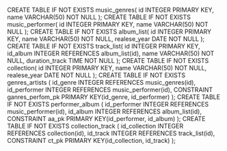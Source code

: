 CREATE TABLE IF NOT EXISTS music_genres(
	id INTEGER PRIMARY KEY,
	name VARCHAR(50) NOT NULL
);
CREATE TABLE IF NOT EXISTS music_performer(
	id INTEGER PRIMARY KEY,
	name VARCHAR(50) NOT NULL
);
CREATE TABLE IF NOT EXISTS album_list(
	id INTEGER PRIMARY KEY,
	name VARCHAR(50) NOT NULL,
	realese_year DATE NOT NULL
);
CREATE TABLE IF NOT EXISTS track_list(
	id INTEGER PRIMARY KEY,
	id_album INTEGER REFERENCES album_list(id),
	name VARCHAR(50) NOT NULL,
	duration_track TIME NOT NULL
);
CREATE TABLE IF NOT EXISTS collection(
	id INTEGER PRIMARY KEY,
	name VARCHAR(50) NOT NULL,
	realese_year DATE NOT NULL
);
CREATE TABLE IF NOT EXISTS genres_artists (
	id_genre INTEGER REFERENCES music_genres(id),
	id_performer INTEGER REFERENCES music_performer(id),
	CONSTRAINT ganres_perfom_pk PRIMARY KEY(id_genre, id_performer)
);
CREATE TABLE IF NOT EXISTS performer_album (
	id_performer INTEGER REFERENCES music_performer(id),
	id_album INTEGER REFERENCES album_list(id),
	CONSTRAINT aa_pk PRIMARY KEY(id_performer, id_album)
);
CREATE TABLE IF NOT EXISTS collection_track (
	id_collection INTEGER REFERENCES collection(id),
	id_track INTEGER REFERENCES track_list(id),
	CONSTRAINT ct_pk PRIMARY KEY(id_collection, id_track)
);
